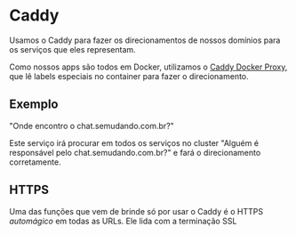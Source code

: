 # Caddy

Usamos o Caddy para fazer os direcionamentos de nossos domínios para os serviços que eles representam.

Como nossos apps são todos em Docker, utilizamos o [Caddy Docker Proxy](https://github.com/lucaslorentz/caddy-docker-proxy),
que lê labels especiais no container para fazer o direcionamento.


## Exemplo

"Onde encontro o chat.semudando.com.br?"

Este serviço irá procurar em todos os serviços no cluster "Alguém é responsável pelo chat.semudando.com.br?" e fará o 
direcionamento corretamente.


## HTTPS

Uma das funções que vem de brinde só por usar o Caddy é o HTTPS _automágico_ em todas as URLs.
Ele lida com a terminação SSL